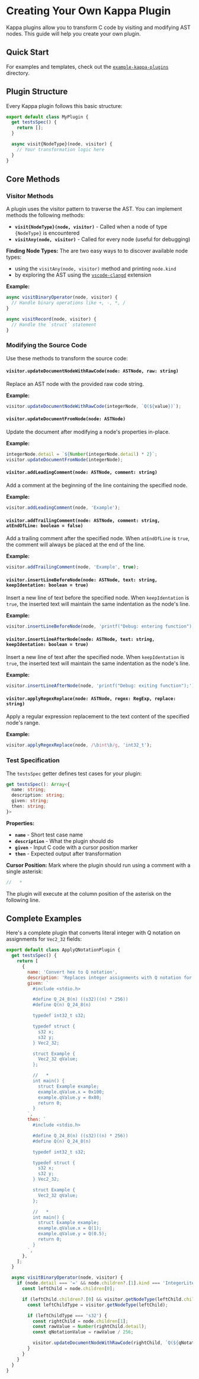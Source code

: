 # Creating Your Own Kappa Plugin

Kappa plugins allow you to transform C code by visiting and modifying AST nodes. This guide will help you create your own plugin.

## Quick Start

For examples and templates, check out the [`example-kappa-plugins`](./example-kappa-plugins) directory.

## Plugin Structure

Every Kappa plugin follows this basic structure:

```js
export default class MyPlugin {
  get testsSpec() {
    return [];
  }

  async visit{NodeType}(node, visitor) {
    // Your transformation logic here
  }
}
```

## Core Methods

### Visitor Methods

A plugin uses the visitor pattern to traverse the AST. You can implement methods the following methods:

- **`visit{NodeType}(node, visitor)`** - Called when a node of type `{NodeType}` is encountered
- **`visitAny(node, visitor)`** - Called for every node (useful for debugging)

**Finding Node Types:**
The are two easy ways to to discover available node types:

- using the `visitAny(node, visitor)` method and printing `node.kind`
- by exploring the AST using the [`vscode-clangd`](https://github.com/clangd/vscode-clangd) extension

**Example:**

```js
async visitBinaryOperator(node, visitor) {
  // Handle binary operations like +, -, *, /
}

async visitRecord(node, visitor) {
  // Handle the `struct` statement
}
```

### Modifying the Source Code

Use these methods to transform the source code:

#### `visitor.updateDocumentNodeWithRawCode(node: ASTNode, raw: string)`

Replace an AST node with the provided raw code string.

**Example:**

```js
visitor.updateDocumentNodeWithRawCode(integerNode, `Q(${value})`);
```

#### `visitor.updateDocumentFromNode(node: ASTNode)`

Update the document after modifying a node's properties in-place.

**Example:**

```js
integerNode.detail = `${Number(integerNode.detail) * 2}`;
visitor.updateDocumentFromNode(integerNode);
```

#### `visitor.addLeadingComment(node: ASTNode, comment: string)`

Add a comment at the beginning of the line containing the specified node.

**Example:**

```js
visitor.addLeadingComment(node, 'Example');
```

#### `visitor.addTrailingComment(node: ASTNode, comment: string, atEndOfLine: boolean = false)`

Add a trailing comment after the specified node. When `atEndOfLine` is `true`, the comment will always be placed at the end of the line.

**Example:**

```js
visitor.addTrailingComment(node, 'Example', true);
```

#### `visitor.insertLineBeforeNode(node: ASTNode, text: string, keepIdentation: boolean = true)`

Insert a new line of text before the specified node. When `keepIdentation` is `true`, the inserted text will maintain the same indentation as the node's line.

**Example:**

```js
visitor.insertLineBeforeNode(node, 'printf("Debug: entering function");');
```

#### `visitor.insertLineAfterNode(node: ASTNode, text: string, keepIdentation: boolean = true)`

Insert a new line of text after the specified node. When `keepIdentation` is `true`, the inserted text will maintain the same indentation as the node's line.

**Example:**

```js
visitor.insertLineAfterNode(node, 'printf("Debug: exiting function");');
```

#### `visitor.applyRegexReplace(node: ASTNode, regex: RegExp, replace: string)`

Apply a regular expression replacement to the text content of the specified node's range.

**Example:**

```js
visitor.applyRegexReplace(node, /\bint\b/g, 'int32_t');
```

### Test Specification

The `testsSpec` getter defines test cases for your plugin:

```ts
get testsSpec(): Array<{
  name: string;
  description: string;
  given: string;
  then: string;
}>
```

**Properties:**

- **`name`** - Short test case name
- **`description`** - What the plugin should do
- **`given`** - Input C code with a cursor position marker
- **`then`** - Expected output after transformation

**Cursor Position:**
Mark where the plugin should run using a comment with a single asterisk:

```c
//   *
```

The plugin will execute at the column position of the asterisk on the following line.

## Complete Examples

Here's a complete plugin that converts literal integer with Q notation on assignments for `Vec2_32` fields:

```js
export default class ApplyQNotationPlugin {
  get testsSpec() {
    return [
      {
        name: 'Convert hex to Q notation',
        description: 'Replaces integer assignments with Q notation for Vec2_32 fields',
        given: `
          #include <stdio.h>

          #define Q_24_8(n) ((s32)((n) * 256))
          #define Q(n) Q_24_8(n)

          typedef int32_t s32;

          typedef struct {
            s32 x;
            s32 y;
          } Vec2_32;

          struct Example {
            Vec2_32 qValue;
          };

          //   *
          int main() {
            struct Example example;
            example.qValue.x = 0x100;
            example.qValue.y = 0x80;
            return 0;
          }
        `,
        then: `
          #include <stdio.h>

          #define Q_24_8(n) ((s32)((n) * 256))
          #define Q(n) Q_24_8(n)

          typedef int32_t s32;

          typedef struct {
            s32 x;
            s32 y;
          } Vec2_32;

          struct Example {
            Vec2_32 qValue;
          };

          //   *
          int main() {
            struct Example example;
            example.qValue.x = Q(1);
            example.qValue.y = Q(0.5);
            return 0;
          }
        `,
      },
    ];
  }

  async visitBinaryOperator(node, visitor) {
    if (node.detail === '=' && node.children?.[1].kind === 'IntegerLiteral') {
      const leftChild = node.children[0];

      if (leftChild.children?.[0] && visitor.getNodeType(leftChild.children[0]) === 'Vec2_32') {
        const leftChildType = visitor.getNodeType(leftChild);

        if (leftChildType === 's32') {
          const rightChild = node.children[1];
          const rawValue = Number(rightChild.detail);
          const qNotationValue = rawValue / 256;

          visitor.updateDocumentNodeWithRawCode(rightChild, `Q(${qNotationValue})`);
        }
      }
    }
  }
}
```

